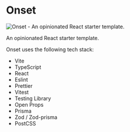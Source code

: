 # Onset 

![Onset - An opinionated React starter template.](https://repository-images.githubusercontent.com/461410385/485fba4f-7027-4bc5-a702-92b8e2d7fc1d)

An opinionated React starter template.

Onset uses the following tech stack:

- Vite 
- TypeScript
- React
- Eslint
- Prettier
- Vitest
- Testing Library
- Open Props
- Prisma
- Zod / Zod-prisma
- PostCSS
